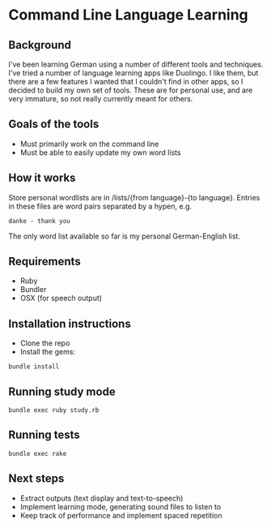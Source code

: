 # Command Line Language Learning

## Background

I've been learning German using a number of different tools and techniques. I've tried a number of language learning apps like Duolingo. I like them, but there are a few features I wanted that I couldn't find in other apps, so I decided to build my own set of tools. These are for personal use, and are very immature, so not really currently meant for others.

## Goals of the tools

* Must primarily work on the command line
* Must be able to easily update my own word lists

## How it works

Store personal wordlists are in /lists/{from language}-{to language}. Entries in these files are word pairs separated by a hypen, e.g.

```
danke - thank you
```

The only word list available so far is my personal German-English list.

## Requirements

* Ruby
* Bundler
* OSX (for speech output)

## Installation instructions

* Clone the repo
* Install the gems:
```
bundle install
```

## Running study mode

```
bundle exec ruby study.rb
```

## Running tests

```
bundle exec rake
```

## Next steps

* Extract outputs (text display and text-to-speech)
* Implement learning mode, generating sound files to listen to
* Keep track of performance and implement spaced repetition
